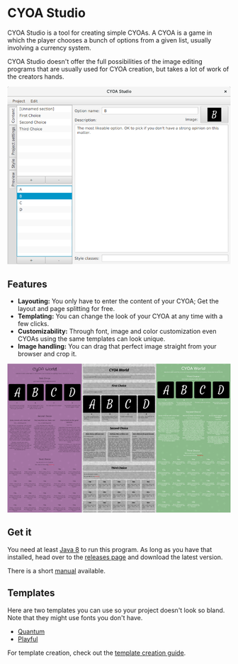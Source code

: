 # CYOA Studio

CYOA Studio is a tool for creating simple CYOAs.
A CYOA is a game in which the player chooses a bunch of options from a given list, usually involving a currency system.

CYOA Studio doesn't offer the full possibilities of the image editing programs that are usually used for CYOA creation, but takes a lot of work of the creators hands.

![Image of the program](img/MainScreen.png)

## Features

* **Layouting:** You only have to enter the content of your CYOA; Get the layout and page splitting for free.
* **Templating:** You can change the look of your CYOA at any time with a few clicks.
* **Customizability:** Through font, image and color customization even CYOAs using the same templates can look unique.
* **Image handling:** You can drag that perfect image straight from your browser and crop it.

![Image showing the same project in multiple styles](img/Diversity.png)

## Get it

You need at least [Java 8](https://java.com/en/) to run this program. As long as you have that installed, head over to the [releases page](https://github.com/Quantencomputer/cyoastudio/releases) and download the latest version.

There is a short [manual](manual.md) available.

## Templates

Here are two templates you can use so your project doesn't look so bland. Note that they might use fonts you don't have.

* [Quantum](templates/quantum.cyoatemplate)
* [Playful](templates/playful.cyoatemplate)

For template creation, check out the [template creation guide](template_making.md).
